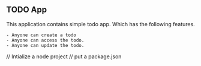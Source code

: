 ## TODO App
 
 This application contains simple todo app. Which has the following features.

    - Anyone can create a todo
    - Anyone can access the todo.
    - Anyone can update the todo.


// Intialize a node project
// put a package.json